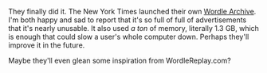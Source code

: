 They finally did it. The New York Times launched their own [Wordle Archive](https://wordlearchive.com/). I'm both happy and sad to report that it's so full of full of advertisements that it's nearly unusable. It also used _a ton_ of memory, literally 1.3 GB, which is enough that could slow a user's whole computer down. Perhaps they'll improve it in the future.

Maybe they'll even glean some inspiration from WordleReplay.com?
